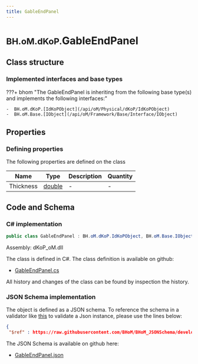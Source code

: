 ```yaml
---
title: GableEndPanel
---
```


# <small>BH.oM.dKoP.</small>**GableEndPanel**



## Class structure

### Implemented interfaces and base types

???+ bhom "The GableEndPanel is inheriting from the following base type(s) and implements the following interfaces:"

    -  BH.oM.dKoP.[IdKoPObject](/api/oM/Physical/dKoP/IdKoPObject)
    -  BH.oM.Base.[IObject](/api/oM/Framework/Base/Interface/IObject)


## Properties



### Defining properties

The following properties are defined on the class

| Name             | Type             | Description      | Quantity         |
|------------------|------------------|------------------|------------------|
| Thickness | [double](https://learn.microsoft.com/en-us/dotnet/api/System.Double?view=netstandard-2.0) | - | - |


## Code and Schema

### C# implementation

``` C# title="C#"
public class GableEndPanel : BH.oM.dKoP.IdKoPObject, BH.oM.Base.IObject
```

Assembly: dKoP_oM.dll

The class is defined in C#. The class definition is available on github:

- [GableEndPanel.cs](https://github.com/BHoM/dKoP_Toolkit/blob/develop/dKoP_oM/Geometry\GableEndPanel.cs)

All history and changes of the class can be found by inspection the history.
### JSON Schema implementation

The object is defined as a JSON schema. To reference the schema in a validator like [this](https://www.jsonschemavalidator.net/) to validate a Json instance, please use the lines below:

``` json title="JSON Schema"
{
 "$ref" : https://raw.githubusercontent.com/BHoM/BHoM_JSONSchema/develop/dKoP_oM/GableEndPanel.json}
```

The JSON Schema is available on github here:

- [GableEndPanel.json](https://github.com/BHoM/BHoM_JSONSchema/blob/develop/dKoP_oM/GableEndPanel.json)
